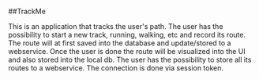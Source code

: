 ##TrackMe

This is an application that tracks the user's path. 
The user has the possibility to start a new track, running, walking, etc and record its route. The route will at first saved into the database and update/stored to a webservice.
Once the user is done the route will be visualized into the UI and also stored into the local db. 
The user has the possibility to store all its routes to a webservice.
The connection is done via session token.
